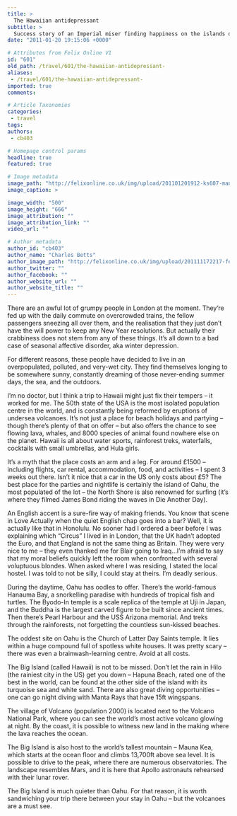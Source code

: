 ```yaml
---
title: >
  The Hawaiian antidepressant
subtitle: >
  Success story of an Imperial miser finding happiness on the islands of manta rays, volcanoes, surfs and opposite-sex attention
date: "2011-01-20 19:15:06 +0000"

# Attributes from Felix Online V1
id: "601"
old_path: /travel/601/the-hawaiian-antidepressant-
aliases:
 - /travel/601/the-hawaiian-antidepressant-
imported: true
comments:

# Article Taxonomies
categories:
 - travel
tags:
authors:
 - cb403

# Homepage control params
headline: true
featured: true

# Image metadata
image_path: "http://felixonline.co.uk/img/upload/201101201912-ks607-mantaray.jpg"
image_caption: >

image_width: "500"
image_height: "666"
image_attribution: ""
image_attribution_link: ""
video_url: ""

# Author metadata
author_id: "cb403"
author_name: "Charles Betts"
author_image_path: "http://felixonline.co.uk/img/upload/201111172217-felix-charles-betts.jpg"
author_twitter: ""
author_facebook: ""
author_website_url: ""
author_website_title: ""
---
```


There are an awful lot of grumpy people in London at the moment. They’re fed up with the daily commute on overcrowded trains, the fellow passengers sneezing all over them, and the realisation that they just don’t have the will power to keep any New Year resolutions. But actually their crabbiness does not stem from any of these things. It’s all down to a bad case of seasonal affective disorder, aka winter depression.

For different reasons, these people have decided to live in an overpopulated, polluted, and very-wet city. They find themselves longing to be somewhere sunny, constantly dreaming of those never-ending summer days, the sea, and the outdoors.

I’m no doctor, but I think a trip to Hawaii might just fix their tempers – it worked for me. The 50th state of the USA is the most isolated population centre in the world, and is constantly being reformed by eruptions of undersea volcanoes. It’s not just a place for beach holidays and partying – though there’s plenty of that on offer – but also offers the chance to see flowing lava, whales, and 8000 species of animal found nowhere else on the planet. Hawaii is all about water sports, rainforest treks, waterfalls, cocktails with small umbrellas, and Hula girls.

It’s a myth that the place costs an arm and a leg. For around £1500 – including flights, car rental, accommodation, food, and activities – I spent 3 weeks out there. Isn’t it nice that a car in the US only costs about £5? The best place for the parties and nightlife is certainly the island of Oahu, the most populated of the lot – the North Shore is also renowned for surfing (it’s where they filmed James Bond riding the waves in Die Another Day).

An English accent is a sure-fire way of making friends. You know that scene in Love Actually when the quiet English chap goes into a bar? Well, it is actually like that in Honolulu. No sooner had I ordered a beer before I was explaining which “Circus” I lived in in London, that the UK hadn’t adopted the Euro, and that England is not the same thing as Britain. They were very nice to me – they even thanked me for Blair going to Iraq…I’m afraid to say that my moral beliefs quickly left the room when confronted with several voluptuous blondes. When asked where I was residing, I stated the local hostel. I was told to not be silly, I could stay at theirs. I’m deadly serious.

During the daytime, Oahu has oodles to offer. There’s the world-famous Hanauma Bay, a snorkelling paradise with hundreds of tropical fish and turtles. The Byodo-In temple is a scale replica of the temple at Uji in Japan, and the Buddha is the largest carved figure to be built since ancient times. Then there’s Pearl Harbour and the USS Arizona memorial. And treks through the rainforests, not forgetting the countless sun-kissed beaches.

The oddest site on Oahu is the Church of Latter Day Saints temple. It lies within a huge compound full of spotless white houses. It was pretty scary – there was even a brainwash-learning centre. Avoid at all costs.

The Big Island (called Hawaii) is not to be missed. Don’t let the rain in Hilo (the rainiest city in the US) get you down – Hapuna Beach, rated one of the best in the world, can be found at the other side of the island with its turquoise sea and white sand. There are also great diving opportunities – one can go night diving with Manta Rays that have 15ft wingspans.

The village of Volcano (population 2000) is located next to the Volcano National Park, where you can see the world’s most active volcano glowing at night. By the coast, it is possible to witness new land in the making where the lava reaches the ocean.

The Big Island is also host to the world’s tallest mountain – Mauna Kea, which starts at the ocean floor and climbs 13,700ft above sea level. It is possible to drive to the peak, where there are numerous observatories. The landscape resembles Mars, and it is here that Apollo astronauts rehearsed with their lunar rover.

The Big Island is much quieter than Oahu. For that reason, it is worth sandwiching your trip there between your stay in Oahu – but the volcanoes are a must see.
